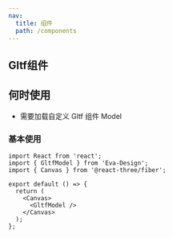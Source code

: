 ```yaml
---
nav:
  title: 组件
  path: /components
---
```


## Gltf组件

## 何时使用

- 需要加载自定义 Gltf 组件 Model 

### 基本使用

```tsx
import React from 'react';
import { GltfModel } from 'Eva-Design';
import { Canvas } from '@react-three/fiber';

export default () => {
  return (
    <Canvas>
      <GltfModel />
    </Canvas>
  );
};
```
